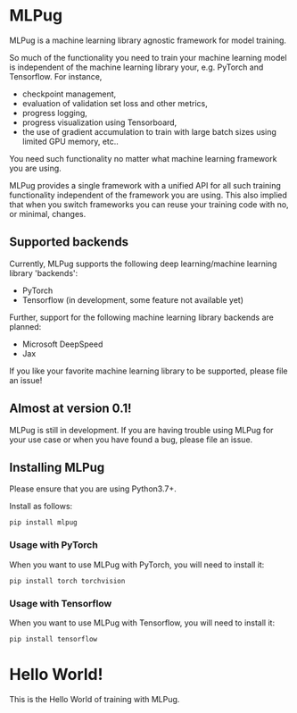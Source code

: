 # MLPug
MLPug is a machine learning library agnostic framework for model training.

So much of the functionality you need to train your machine learning model is 
independent of the machine learning library your, e.g. PyTorch and Tensorflow.
For instance, 

 * checkpoint management,
 * evaluation of validation set loss and other metrics, 
 * progress logging, 
 * progress visualization using Tensorboard, 
 * the use of gradient accumulation to train with large batch sizes using limited GPU memory, etc.. 

You need such functionality no matter what machine learning framework you are using.

MLPug provides a single framework with a unified API for all such training functionality
independent of the framework you are using. This also implied that when you switch frameworks
you can reuse your training code with no, or minimal, changes.

## Supported backends
Currently, MLPug supports the following deep learning/machine learning library 'backends':

 * PyTorch
 * Tensorflow (in development, some feature not available yet)
   
Further, support for the following machine learning library backends are planned: 
 * Microsoft DeepSpeed
 * Jax

If you like your favorite machine learning library to be supported, please file an issue!

## Almost at version 0.1!
MLPug is still in development. If you are having trouble using MLPug for your use case or 
when you have found a bug, please file an issue.


## Installing MLPug
Please ensure that you are using Python3.7+.

Install as follows:
```
pip install mlpug
```

### Usage with PyTorch
When you want to use MLPug with PyTorch, you will need to install it:
```
pip install torch torchvision
```

### Usage with Tensorflow
When you want to use MLPug with Tensorflow, you will need to install it:
```
pip install tensorflow
```

# Hello World!
This is the Hello World of training with MLPug.





